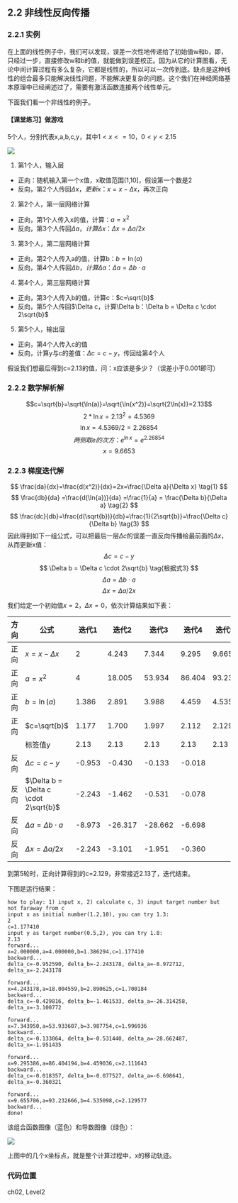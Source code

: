 <!--Copyright © Microsoft Corporation. All rights reserved.
  适用于[License](https://github.com/Microsoft/ai-edu/blob/master/LICENSE.md)版权许可-->

## 2.2 非线性反向传播

### 2.2.1 实例

在上面的线性例子中，我们可以发现，误差一次性地传递给了初始值w和b，即，只经过一步，直接修改w和b的值，就能做到误差校正。因为从它的计算图看，无论中间计算过程有多么复杂，它都是线性的，所以可以一次传到底。缺点是这种线性的组合最多只能解决线性问题，不能解决更复杂的问题。这个我们在神经网络基本原理中已经阐述过了，需要有激活函数连接两个线性单元。

下面我们看一个非线性的例子。

#### 【课堂练习】做游戏

5个人，分别代表x,a,b,c,y，其中$1<x<=10，0<y<2.15$

<img src="../Images/2/game.png" ch="500" />

1. 第1个人，输入层
- 正向：随机输入第一个x值，x取值范围(1,10]，假设第一个数是2
- 反向，第2个人传回$\Delta x，更新x：x = x - \Delta x$，再次正向
2. 第2个人，第一层网络计算
- 正向，第1个人传入x的值，计算：$a=x^2$
- 反向，第3个人传回$\Delta a，计算\Delta x：\Delta x = \Delta a / 2x$
3. 第3个人，第二层网络计算
- 正向，第2个人传入a的值，计算b：$b=\ln (a)$
- 反向，第4个人传回$\Delta b，计算\Delta a：\Delta a = \Delta b \cdot a$
4. 第4个人，第三层网络计算
- 正向，第3个人传入b的值，计算c：$c=\sqrt{b}$
- 反向，第5个人传回$\Delta c，计算\Delta b：\Delta b = \Delta c \cdot 2\sqrt{b}$
5. 第5个人，输出层
- 正向，第4个人传入c的值
- 反向，计算y与c的差值：$\Delta c = c - y$，传回给第4个人

假设我们想最后得到c=2.13的值，问：x应该是多少？（误差小于0.001即可）

### 2.2.2 数学解析解

$$c=\sqrt{b}=\sqrt{\ln(a)}=\sqrt{\ln(x^2)}=\sqrt{2\ln(x)}=2.13$$
$$2*\ln{x}=2.13^2=4.5369$$
$$\ln{x}=4.5369/2=2.26854$$
$$两侧取e的次方：e^{\ln{x}} = e^{2.26854}$$
$$x = 9.6653$$

### 2.2.3 梯度迭代解

$$
\frac{da}{dx}=\frac{d(x^2)}{dx}=2x=\frac{\Delta a}{\Delta x} \tag{1}
$$
$$
\frac{db}{da} =\frac{d(\ln{a})}{da} =\frac{1}{a} = \frac{\Delta b}{\Delta a} \tag{2}
$$
$$
\frac{dc}{db}=\frac{d(\sqrt{b})}{db}=\frac{1}{2\sqrt{b}}=\frac{\Delta c}{\Delta b} \tag{3}
$$
因此得到如下一组公式，可以把最后一层$\Delta c$的误差一直反向传播给最前面的$\Delta x$，从而更新x值：
$$
\Delta c = c - y \tag{4}
$$
$$
\Delta b = \Delta c \cdot 2\sqrt{b}  \tag{根据式3}
$$
$$
\Delta a = \Delta b \cdot a  \tag{根据式2}
$$
$$
\Delta x = \Delta a / 2x \tag{根据式1}
$$


我们给定一个初始值$x=2，\Delta x=0$，依次计算结果如下表：

|方向|公式|迭代1|迭代2|迭代3|迭代4|迭代5|
|---|---|---|---|---|---|---|
|正向|$x=x-\Delta x$|2|4.243|7.344|9.295|9.665|
|正向|$a=x^2$|4|18.005|53.934|86.404|93.233|
|正向|$b=\ln(a)$|1.386|2.891|3.988|4.459|4.535|
|正向|$c=\sqrt{b}$|1.177|1.700|1.997|2.112|2.129|
||标签值y|2.13|2.13|2.13|2.13|2.13|
|反向|$\Delta c = c - y$|-0.953|-0.430|-0.133|-0.018||
|反向|$\Delta b = \Delta c \cdot 2\sqrt{b}$|-2.243|-1.462|-0.531|-0.078||
|反向|$\Delta a = \Delta b \cdot a$|-8.973|-26.317|-28.662|-6.698||
|反向|$\Delta x = \Delta a / 2x$|-2.243|-3.101|-1.951|-0.360||

到第5轮时，正向计算得到的c=2.129，非常接近2.13了，迭代结束。

下图是运行结果：

```
how to play: 1) input x, 2) calculate c, 3) input target number but not faraway from c
input x as initial number(1.2,10), you can try 1.3:
2
c=1.177410
input y as target number(0.5,2), you can try 1.8:
2.13
forward...
x=2.000000,a=4.000000,b=1.386294,c=1.177410
backward...
delta_c=-0.952590, delta_b=-2.243178, delta_a=-8.972712, delta_x=-2.243178

forward...
x=4.243178,a=18.004559,b=2.890625,c=1.700184
backward...
delta_c=-0.429816, delta_b=-1.461533, delta_a=-26.314258, delta_x=-3.100772

forward...
x=7.343950,a=53.933607,b=3.987754,c=1.996936
backward...
delta_c=-0.133064, delta_b=-0.531440, delta_a=-28.662487, delta_x=-1.951435

forward...
x=9.295386,a=86.404194,b=4.459036,c=2.111643
backward...
delta_c=-0.018357, delta_b=-0.077527, delta_a=-6.698641, delta_x=-0.360321

forward...
x=9.655706,a=93.232666,b=4.535098,c=2.129577
backward...
done!
```
该组合函数图像（蓝色）和导数图像（绿色）：

<img src="../Images/2/game_result.png" ch="500" />

上图中的几个x坐标点，就是整个计算过程中，x的移动轨迹。

### 代码位置

ch02, Level2
